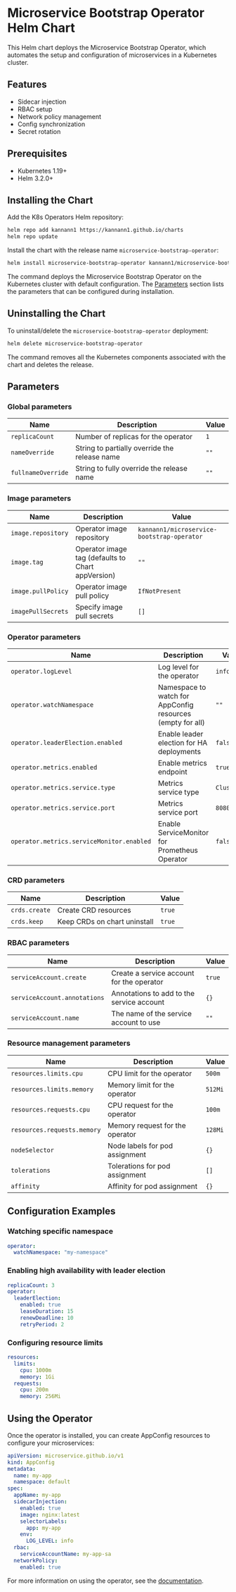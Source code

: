 # Microservice Bootstrap Operator Helm Chart

This Helm chart deploys the Microservice Bootstrap Operator, which automates the setup and configuration of microservices in a Kubernetes cluster.

## Features

- Sidecar injection
- RBAC setup
- Network policy management
- Config synchronization
- Secret rotation

## Prerequisites

- Kubernetes 1.19+
- Helm 3.2.0+

## Installing the Chart

Add the K8s Operators Helm repository:

```bash
helm repo add kannann1 https://kannann1.github.io/charts
helm repo update
```

Install the chart with the release name `microservice-bootstrap-operator`:

```bash
helm install microservice-bootstrap-operator kannann1/microservice-bootstrap-operator
```

The command deploys the Microservice Bootstrap Operator on the Kubernetes cluster with default configuration. The [Parameters](#parameters) section lists the parameters that can be configured during installation.

## Uninstalling the Chart

To uninstall/delete the `microservice-bootstrap-operator` deployment:

```bash
helm delete microservice-bootstrap-operator
```

The command removes all the Kubernetes components associated with the chart and deletes the release.

## Parameters

### Global parameters

| Name                      | Description                                     | Value |
| ------------------------- | ----------------------------------------------- | ----- |
| `replicaCount`            | Number of replicas for the operator             | `1`   |
| `nameOverride`            | String to partially override the release name   | `""`  |
| `fullnameOverride`        | String to fully override the release name       | `""`  |

### Image parameters

| Name                | Description                                        | Value                                    |
| ------------------- | -------------------------------------------------- | ---------------------------------------- |
| `image.repository`  | Operator image repository                          | `kannann1/microservice-bootstrap-operator` |
| `image.tag`         | Operator image tag (defaults to Chart appVersion)  | `""`                                     |
| `image.pullPolicy`  | Operator image pull policy                         | `IfNotPresent`                           |
| `imagePullSecrets`  | Specify image pull secrets                         | `[]`                                     |

### Operator parameters

| Name                                | Description                                                | Value     |
| ----------------------------------- | ---------------------------------------------------------- | --------- |
| `operator.logLevel`                 | Log level for the operator                                 | `info`    |
| `operator.watchNamespace`           | Namespace to watch for AppConfig resources (empty for all) | `""`      |
| `operator.leaderElection.enabled`   | Enable leader election for HA deployments                  | `false`   |
| `operator.metrics.enabled`          | Enable metrics endpoint                                    | `true`    |
| `operator.metrics.service.type`     | Metrics service type                                       | `ClusterIP` |
| `operator.metrics.service.port`     | Metrics service port                                       | `8080`    |
| `operator.metrics.serviceMonitor.enabled` | Enable ServiceMonitor for Prometheus Operator        | `false`   |

### CRD parameters

| Name                | Description                                        | Value   |
| ------------------- | -------------------------------------------------- | ------- |
| `crds.create`       | Create CRD resources                               | `true`  |
| `crds.keep`         | Keep CRDs on chart uninstall                       | `true`  |

### RBAC parameters

| Name                         | Description                                               | Value  |
| ---------------------------- | --------------------------------------------------------- | ------ |
| `serviceAccount.create`      | Create a service account for the operator                 | `true` |
| `serviceAccount.annotations` | Annotations to add to the service account                 | `{}`   |
| `serviceAccount.name`        | The name of the service account to use                    | `""`   |

### Resource management parameters

| Name                | Description                                        | Value   |
| ------------------- | -------------------------------------------------- | ------- |
| `resources.limits.cpu`      | CPU limit for the operator                 | `500m`  |
| `resources.limits.memory`   | Memory limit for the operator              | `512Mi` |
| `resources.requests.cpu`    | CPU request for the operator               | `100m`  |
| `resources.requests.memory` | Memory request for the operator            | `128Mi` |
| `nodeSelector`              | Node labels for pod assignment             | `{}`    |
| `tolerations`               | Tolerations for pod assignment             | `[]`    |
| `affinity`                  | Affinity for pod assignment                | `{}`    |

## Configuration Examples

### Watching specific namespace

```yaml
operator:
  watchNamespace: "my-namespace"
```

### Enabling high availability with leader election

```yaml
replicaCount: 3
operator:
  leaderElection:
    enabled: true
    leaseDuration: 15
    renewDeadline: 10
    retryPeriod: 2
```

### Configuring resource limits

```yaml
resources:
  limits:
    cpu: 1000m
    memory: 1Gi
  requests:
    cpu: 200m
    memory: 256Mi
```

## Using the Operator

Once the operator is installed, you can create AppConfig resources to configure your microservices:

```yaml
apiVersion: microservice.github.io/v1
kind: AppConfig
metadata:
  name: my-app
  namespace: default
spec:
  appName: my-app
  sidecarInjection:
    enabled: true
    image: nginx:latest
    selectorLabels:
      app: my-app
    env:
      LOG_LEVEL: info
  rbac:
    serviceAccountName: my-app-sa
  networkPolicy:
    enabled: true
```

For more information on using the operator, see the [documentation](https://github.com/kannann1/microservice-bootstrap-operator/tree/main/docs).
